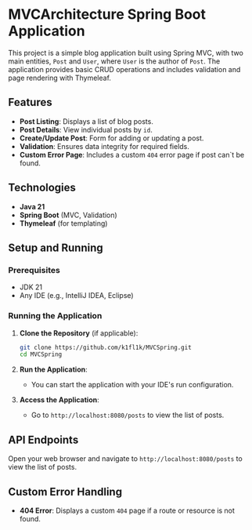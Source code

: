 # MVCArchitecture Spring Boot Application

This project is a simple blog application built using Spring MVC, with two main entities, `Post` and `User`, where `User` is the author of `Post`. The application provides basic CRUD operations and includes validation and page rendering with Thymeleaf.

## Features

- **Post Listing**: Displays a list of blog posts.
- **Post Details**: View individual posts by `id`.
- **Create/Update Post**: Form for adding or updating a post.
- **Validation**: Ensures data integrity for required fields.
- **Custom Error Page**: Includes a custom `404` error page if post can`t be found.

## Technologies

- **Java 21**
- **Spring Boot** (MVC, Validation)
- **Thymeleaf** (for templating)

## Setup and Running

### Prerequisites

- JDK 21
- Any IDE (e.g., IntelliJ IDEA, Eclipse)

### Running the Application

1. **Clone the Repository** (if applicable):
   ```bash
   git clone https://github.com/k1fl1k/MVCSpring.git
   cd MVCSpring
   ```

2. **Run the Application**:
   - You can start the application with your IDE's run configuration.

3. **Access the Application**:
   - Go to `http://localhost:8080/posts` to view the list of posts.

## API Endpoints

Open your web browser and navigate to `http://localhost:8080/posts` to view the list of posts.

## Custom Error Handling

- **404 Error**: Displays a custom `404` page if a route or resource is not found.
